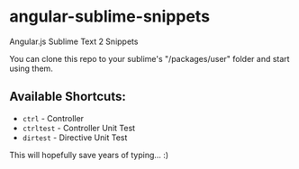 angular-sublime-snippets
========================

Angular.js Sublime Text 2 Snippets

You can clone this repo to your sublime's "/packages/user" folder and start using them.

Available Shortcuts:
---------
* `ctrl` - Controller
* `ctrltest` - Controller Unit Test
* `dirtest` - Directive Unit Test

This will hopefully save years of typing... :)
